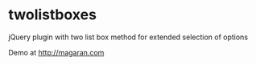twolistboxes
============

jQuery plugin with two list box method for extended selection of options

Demo at http://magaran.com
